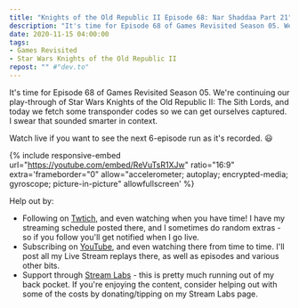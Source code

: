 ```yaml
---
title: "Knights of the Old Republic II Episode 68: Nar Shaddaa Part 21"
description: "It's time for Episode 68 of Games Revisited Season 05. We're continuing our play-through of Star Wars Knights of the Old Republic II: The Sith Lords, and today we fetch some transponder codes so we can get ourselves captured. I swear that sounded smarter in context."
date: 2020-11-15 04:00:00
tags:
- Games Revisited
- Star Wars Knights of the Old Republic II
repost: "" #"dev.to"
---
```


It's time for Episode 68 of Games Revisited Season 05. We're continuing our play-through of Star Wars Knights of the Old Republic II: The Sith Lords, and today we fetch some transponder codes so we can get ourselves captured. I swear that sounded smarter in context.

Watch live if you want to see the next 6-episode run as it's recorded. :smiley:
<!--more-->

{% include responsive-embed url="https://youtube.com/embed/ReVuTsR1XJw" ratio="16:9" extra='frameborder="0" allow="accelerometer; autoplay; encrypted-media; gyroscope; picture-in-picture" allowfullscreen' %}

Help out by:
 * Following on [Twtich](https://twitch.tv/AnonJr_Live), and even watching when you have time! I have my streaming schedule posted there, and I sometimes do random extras - so if you follow you'll get notified when I go live.
 * Subscribing on [YouTube](http://www.youtube.com/channel/UCXafqhKHbkSUIrq0LAuu0tw), and even watching there from time to time. I'll post all my Live Stream replays there, as well as episodes and various other bits.
 * Support through [Stream Labs](https://streamlabs.com/anonjr_live) - this is pretty much running out of my back pocket. If you're enjoying the content, consider helping out with some of the costs by donating/tipping on my Stream Labs page.